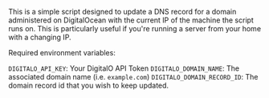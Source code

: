 This is a simple script designed to update a DNS record for a domain administered on DigitalOcean with the current IP of the machine the script runs on. This is particularly useful if you're running a server from your home with a changing IP.

Required environment variables:

`DIGITALO_API_KEY`: Your DigitalO API Token
`DIGITALO_DOMAIN_NAME`: The associated domain name (i.e. `example.com`)
`DIGITALO_DOMAIN_RECORD_ID`: The domain record id that you wish to keep updated.
